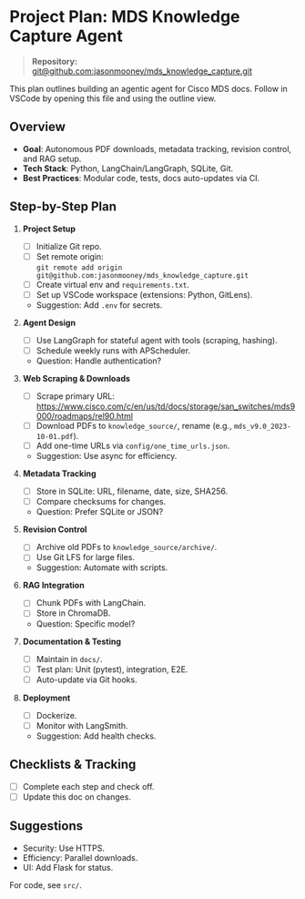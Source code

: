 # Project Plan: MDS Knowledge Capture Agent

> **Repository:** [git@github.com:jasonmooney/mds_knowledge_capture.git](https://github.com/jasonmooney/mds_knowledge_capture)

This plan outlines building an agentic agent for Cisco MDS docs. Follow in VSCode by opening this file and using the outline view.

## Overview
- **Goal**: Autonomous PDF downloads, metadata tracking, revision control, and RAG setup.
- **Tech Stack**: Python, LangChain/LangGraph, SQLite, Git.
- **Best Practices**: Modular code, tests, docs auto-updates via CI.

## Step-by-Step Plan
1. **Project Setup**
   - [ ] Initialize Git repo.
   - [ ] Set remote origin:  
     `git remote add origin git@github.com:jasonmooney/mds_knowledge_capture.git`
   - [ ] Create virtual env and `requirements.txt`.
   - [ ] Set up VSCode workspace (extensions: Python, GitLens).
   - Suggestion: Add `.env` for secrets.

2. **Agent Design**
   - [ ] Use LangGraph for stateful agent with tools (scraping, hashing).
   - [ ] Schedule weekly runs with APScheduler.
   - Question: Handle authentication?

3. **Web Scraping & Downloads**
   - [ ] Scrape primary URL: https://www.cisco.com/c/en/us/td/docs/storage/san_switches/mds9000/roadmaps/rel90.html
   - [ ] Download PDFs to `knowledge_source/`, rename (e.g., `mds_v9.0_2023-10-01.pdf`).
   - [ ] Add one-time URLs via `config/one_time_urls.json`.
   - Suggestion: Use async for efficiency.

4. **Metadata Tracking**
   - [ ] Store in SQLite: URL, filename, date, size, SHA256.
   - [ ] Compare checksums for changes.
   - Question: Prefer SQLite or JSON?

5. **Revision Control**
   - [ ] Archive old PDFs to `knowledge_source/archive/`.
   - [ ] Use Git LFS for large files.
   - Suggestion: Automate with scripts.

6. **RAG Integration**
   - [ ] Chunk PDFs with LangChain.
   - [ ] Store in ChromaDB.
   - Question: Specific model?

7. **Documentation & Testing**
   - [ ] Maintain in `docs/`.
   - [ ] Test plan: Unit (pytest), integration, E2E.
   - [ ] Auto-update via Git hooks.

8. **Deployment**
   - [ ] Dockerize.
   - [ ] Monitor with LangSmith.
   - Suggestion: Add health checks.

## Checklists & Tracking
- [ ] Complete each step and check off.
- [ ] Update this doc on changes.

## Suggestions
- Security: Use HTTPS.
- Efficiency: Parallel downloads.
- UI: Add Flask for status.

For code, see `src/`.
